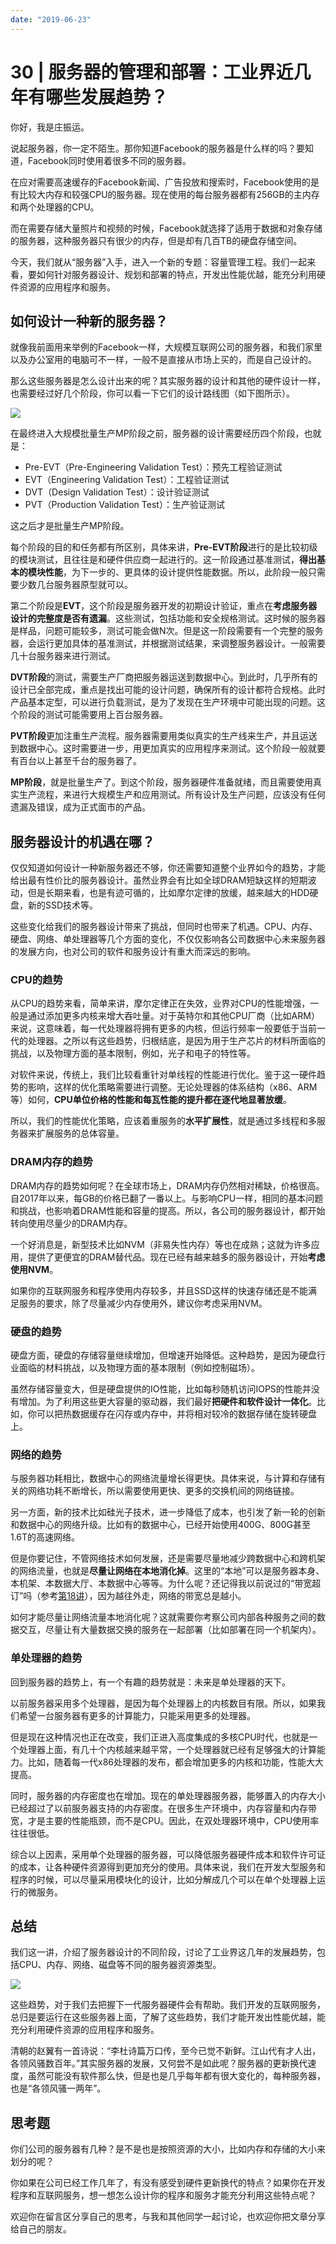 ```yaml
---
date: "2019-06-23"
---  
```

      
# 30 | 服务器的管理和部署：工业界近几年有哪些发展趋势？
你好，我是庄振运。

说起服务器，你一定不陌生。那你知道Facebook的服务器是什么样的吗？要知道，Facebook同时使用着很多不同的服务器。

在应对需要高速缓存的Facebook新闻、广告投放和搜索时，Facebook使用的是有比较大内存和较强CPU的服务器。现在使用的每台服务器都有256GB的主内存和两个处理器的CPU。

而在需要存储大量照片和视频的时候，Facebook就选择了适用于数据和对象存储的服务器，这种服务器只有很少的内存，但是却有几百TB的硬盘存储空间。

今天，我们就从“服务器”入手，进入一个新的专题：容量管理工程。我们一起来看，要如何针对服务器设计、规划和部署的特点，开发出性能优越，能充分利用硬件资源的应用程序和服务。

## 如何设计一种新的服务器？

就像我前面用来举例的Facebook一样，大规模互联网公司的服务器，和我们家里以及办公室用的电脑可不一样，一般不是直接从市场上买的，而是自己设计的。

那么这些服务器是怎么设计出来的呢？其实服务器的设计和其他的硬件设计一样，也需要经过好几个阶段，你可以看一下它们的设计路线图（如下图所示）。

![](./httpsstatic001geekbangorgresourceimaged45dd46d0710af39a5fb02b16cda0ddff85d.png)

在最终进入大规模批量生产MP阶段之前，服务器的设计需要经历四个阶段，也就是：

<!-- [[[read_end]]] -->

* Pre-EVT（Pre-Engineering Validation Test）：预先工程验证测试
* EVT（Engineering Validation Test）：工程验证测试
* DVT（Design Validation Test）：设计验证测试
* PVT（Production Validation Test）：生产验证测试

这之后才是批量生产MP阶段。

每个阶段的目的和任务都有所区别，具体来讲，**Pre-EVT阶段**进行的是比较初级的模块测试，且往往是和硬件供应商一起进行的。这一阶段通过基准测试，**得出基本的模块性能**，为下一步的、更具体的设计提供性能数据。所以，此阶段一般只需要少数几台服务器原型就可以。

第二个阶段是**EVT**，这个阶段是服务器开发的初期设计验证，重点在**考虑服务器设计的完整度是否有遗漏**。这些测试，包括功能和安全规格测试。这时候的服务器是样品，问题可能较多，测试可能会做N次。但是这一阶段需要有一个完整的服务器，会运行更加具体的基准测试，并根据测试结果，来调整服务器设计。一般需要几十台服务器来进行测试。

**DVT阶段**的测试，需要生产厂商把服务器运送到数据中心。到此时，几乎所有的设计已全部完成，重点是找出可能的设计问题，确保所有的设计都符合规格。此时产品基本定型，可以进行负载测试，是为了发现在生产环境中可能出现的问题。这个阶段的测试可能需要用上百台服务器。

**PVT阶段**更加注重生产流程。服务器需要用类似真实的生产线来生产，并且运送到数据中心。这时需要进一步，用更加真实的应用程序来测试。这个阶段一般就要有百台以上甚至千台的服务器了。

**MP阶段**，就是批量生产了。到这个阶段，服务器硬件准备就绪，而且需要使用真实生产流程，来进行大规模生产和应用测试。所有设计及生产问题，应该没有任何遗漏及错误，成为正式面市的产品。

## 服务器设计的机遇在哪？

仅仅知道如何设计一种新服务器还不够，你还需要知道整个业界如今的趋势，才能给出最有性价比的服务器设计。虽然业界会有比如全球DRAM短缺这样的短期波动，但是长期来看，也是有迹可循的，比如摩尔定律的放缓，越来越大的HDD硬盘，新的SSD技术等。

这些变化给我们的服务器设计带来了挑战，但同时也带来了机遇。CPU、内存、硬盘、网络、单处理器等几个方面的变化，不仅仅影响各公司数据中心未来服务器的发展方向，也对公司的软件和服务设计有重大而深远的影响。

### CPU的趋势

从CPU的趋势来看，简单来讲，摩尔定律正在失效，业界对CPU的性能增强，一般是通过添加更多内核来增大吞吐量。对于英特尔和其他CPU厂商（比如ARM）来说，这意味着，每一代处理器将拥有更多的内核，但运行频率一般要低于当前一代的处理器。之所以有这些趋势，归根结底，是因为用于生产芯片的材料所面临的挑战，以及物理方面的基本限制，例如，光子和电子的特性等。

对软件来说，传统上，我们比较看重针对单线程的性能进行优化。鉴于这一硬件趋势的影响，这样的优化策略需要进行调整。无论处理器的体系结构（x86、ARM等）如何，**CPU单位价格的性能和每瓦性能的提升都在逐代地显著放缓**。

所以，我们的性能优化策略，应该着重服务的**水平扩展性**，就是通过多线程和多服务器来扩展服务的总体容量。

### DRAM内存的趋势

DRAM内存的趋势如何呢？在全球市场上，DRAM内存仍然相对稀缺，价格很高。自2017年以来，每GB的价格已翻了一番以上。与影响CPU一样，相同的基本问题和挑战，也影响着DRAM性能和容量的提高。所以，各公司的服务器设计，都开始转向使用尽量少的DRAM内存。

一个好消息是，新型技术比如NVM（非易失性内存）等也在成熟；这就为许多应用，提供了更便宜的DRAM替代品。现在已经有越来越多的服务器设计，开始**考虑使用NVM**。

如果你的互联网服务和程序使用内存较多，并且SSD这样的快速存储还是不能满足服务的要求，除了尽量减少内存使用外，建议你考虑采用NVM。

### 硬盘的趋势

硬盘方面，硬盘的存储容量继续增加，但增速开始降低。这种趋势，是因为硬盘行业面临的材料挑战，以及物理方面的基本限制（例如控制磁场）。

虽然存储容量变大，但是硬盘提供的IO性能，比如每秒随机访问IOPS的性能并没有增加。为了利用这些更大容量的驱动器，我们最好**把硬件和软件设计一体化**。比如，你可以把热数据缓存在闪存或内存中，并将相对较冷的数据存储在旋转硬盘上。

### 网络的趋势

与服务器功耗相比，数据中心的网络流量增长得更快。具体来说，与计算和存储有关的网络功耗不断增长，所以需要使用更快、更多的交换机间的网络链接。

另一方面，新的技术比如硅光子技术，进一步降低了成本，也引发了新一轮的创新和数据中心的网络升级。比如有的数据中心，已经开始使用400G、800G甚至1.6T的高速网络。

但是你要记住，不管网络技术如何发展，还是需要尽量地减少跨数据中心和跨机架的网络流量，也就是**尽量让网络在本地消化掉**。这里的“本地”可以是服务器本身、本机架、本数据大厅、本数据中心等等。为什么呢？还记得我以前说过的“带宽超订”吗（参考[第18讲](https://time.geekbang.org/column/article/185737)），因为越往外走，网络的带宽总是越小。

如何才能尽量让网络流量本地消化呢？这就需要你考察公司内部各种服务之间的数据交互，尽量让有大量数据交换的服务在一起部署（比如部署在同一个机架内）。

### 单处理器的趋势

回到服务器的趋势上，有一个有趣的趋势就是：未来是单处理器的天下。

以前服务器采用多个处理器，是因为每个处理器上的内核数目有限。所以，如果我们希望一台服务器有更多的计算能力，只能采用更多的处理器。

但是现在这种情况也正在改变，我们正进入高度集成的多核CPU时代，也就是一个处理器上面，有几十个内核越来越平常，一个处理器就已经有足够强大的计算能力。比如，随着每一代x86处理器的发布，都会增加更多的内核和功能，性能大大提高。

同时，服务器的内存密度也在增加。现在的单处理器服务器，能够置入的内存大小已经超过了以前服务器支持的内存密度。在很多生产环境中，内存容量和内存带宽，才是主要的性能瓶颈，而不是CPU。因此，在双处理器环境中，CPU使用率往往很低。

综合以上因素，采用单个处理器的服务器，可以降低服务器硬件成本和软件许可证的成本，让各种硬件资源得到更加充分的使用。具体来说，我们在开发大型服务和程序的时候，可以尽量采用模块化的设计，比如分解成几个可以在单个处理器上运行的微服务。

## 总结

我们这一讲，介绍了服务器设计的不同阶段，讨论了工业界这几年的发展趋势，包括CPU、内存、网络、磁盘等不同的服务器资源类型。

![](./httpsstatic001geekbangorgresourceimage8aa88aad912aac2c4f56db93e30046c7b3a8.png)

这些趋势，对于我们去把握下一代服务器硬件会有帮助。我们开发的互联网服务，总归是要运行在这些服务器上面，了解了这些趋势，我们才能开发出性能优越，能充分利用硬件资源的应用程序和服务。

清朝的赵翼有一首诗说：“李杜诗篇万口传，至今已觉不新鲜。江山代有才人出，各领风骚数百年。”其实服务器的发展，又何尝不是如此呢？服务器的更新换代速度，虽然可能没有软件那么快，但是也是几乎每年都有很大变化的，每种服务器，也是“各领风骚一两年”。

## 思考题

你们公司的服务器有几种？是不是也是按照资源的大小，比如内存和存储的大小来划分的呢？

你如果在公司已经工作几年了，有没有感受到硬件更新换代的特点？如果你在开发程序和互联网服务，想一想怎么设计你的程序和服务才能充分利用这些特点呢？

欢迎你在留言区分享自己的思考，与我和其他同学一起讨论，也欢迎你把文章分享给自己的朋友。